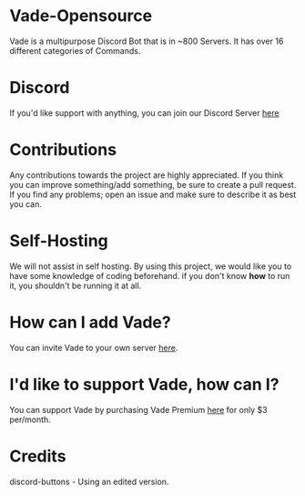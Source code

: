 # Vade-Opensource

Vade is a multipurpose Discord Bot that is in ~800 Servers. It has over 16 different categories of Commands.

# Discord

If you'd like support with anything, you can join our Discord Server [here](https://discord.com/invite/DFa5wNFWgP)

# Contributions

Any contributions towards the project are highly appreciated. If you think you can improve something/add something, be sure to create a pull request. 
If you find any problems; open an issue and make sure to describe it as best you can.

# Self-Hosting

We will not assist in self hosting.
By using this project, we would like you to have some knowledge of coding beforehand. if you don't know **how** to run it, you shouldn't be running it at all.

# How can I add Vade?

You can invite Vade to your own server [here](https://vade-bot.com/invite).

# I'd like to support Vade, how can I?

You can support Vade by purchasing Vade Premium [here](https://vade-bot.com) for only $3 per/month.

# Credits

discord-buttons - Using an edited version.

